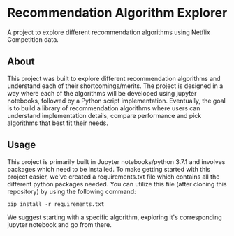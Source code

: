 # Recommendation Algorithm Explorer
A project to explore different recommendation algorithms using Netflix Competition data. 

## About
This project was built to explore different recommendation algorithms and understand each of their shortcomings/merits. The project is designed in a way where each of the algorithms will be developed using jupyter notebooks, followed by a Python script implementation. Eventually, the goal is to build a library of recommendation algorithms where users can understand implementation details, compare performance and pick algorithms that best fit their needs. 

## Usage
This project is primarily built in Jupyter notebooks/python 3.7.1 and involves packages which need to be installed. To make getting started with this project easier, we've created a requirements.txt file which contains all the different python packages needed. You can utilize this file (after cloning this repository) by using the following command:

```
pip install -r requirements.txt
```

We suggest starting with a specific algorithm, exploring it's corresponding jupyter notebook and go from there. 
